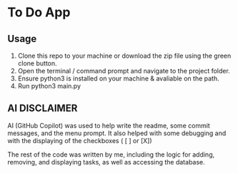 # To Do App

## Usage
1. Clone this repo to your machine or download the zip file using the green clone button.
2. Open the terminal / command prompt and navigate to the project folder.
3. Ensure python3 is installed on your machine & avaliable on the path.
4. Run python3 main.py

## AI DISCLAIMER
AI (GitHub Copilot) was used to help write the readme, some commit messages, and the menu prompt. It also helped with some debugging and with the displaying of the checkboxes ( [ ] or [X])

The rest of the code was written by me, including the logic for adding, removing, and displaying tasks, as well as accessing the database.
